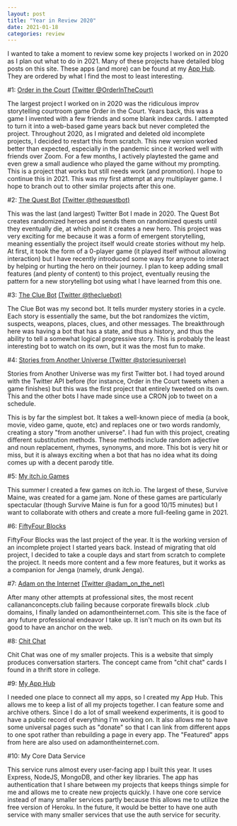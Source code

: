 ```yaml
---
layout: post
title: "Year in Review 2020"
date: 2021-01-18
categories: review
---
```


I wanted to take a moment to review some key projects I worked on in 2020 as I plan out 
what to do in 2021. Many of these projects have detailed blog posts on this site.
These apps (and more) can be found at my [App Hub][app-hub].
They are ordered by what I find the most to least interesting.

#1: [Order in the Court][order] [(Twitter @OrderlnTheCourt)][order-tw]

The largest project I worked on in 2020 was the ridiculous improv storytelling courtroom game Order in the Court. 
Years back, this was a game I invented with a few friends and some blank index cards. 
I attempted to turn it into a web-based game years back but never completed the project.
Throughout 2020, as I migrated and deleted old incomplete projects, I decided to restart this from scratch. 
This new version worked better than expected, especially in the pandemic since it worked well with friends over Zoom.
For a few months, I actively playtested the game and even grew a small audience who played the game without my prompting.
This is a project that works but still needs work (and promotion). I hope to continue this in 2021.
This was my first attempt at any multiplayer game. I hope to branch out to other similar projects after this one.

#2: [The Quest Bot][qb] [(Twitter @thequestbot)][qb-tw]

This was the last (and largest) Twitter Bot I made in 2020. The Quest Bot creates randomized heroes and sends them on 
randomized quests until they eventually die, at which point it creates a new hero. This project was very exciting 
for me because it was a form of emergent storytelling, meaning essentially the project itself would create stories
without my help. At first, it took the form of a 0-player game (it played itself without allowing interaction) but I have recently
introduced some ways for anyone to interact by helping or hurting the hero on their journey. I plan to keep adding 
small features (and plenty of content) to this project, eventually reusing the pattern for a new storytelling bot using
what I have learned from this one.

#3: [The Clue Bot][cb] [(Twitter @thecluebot)][cb-tw]

The Clue Bot was my second bot. It tells murder mystery stories in a cycle. Each story is essentially the same, but the 
bot randomizes the victim, suspects, weapons, places, clues, and other messages. The breakthrough here was having a bot
that has a state, and thus a history, and thus the ability to tell a somewhat logical progressive story. This is probably 
the least interesting bot to watch on its own, but it was the most fun to make.

#4: [Stories from Another Universe (Twitter @storiesuniverse)][stories]

Stories from Another Universe was my first Twitter bot. I had toyed around with the Twitter API before (for instance, 
Order in the Court tweets when a game finishes) but this was the first project that entirely tweeted on its own. This
and the other bots I have made since use a CRON job to tweet on a schedule. 

This is by far the simplest bot. It takes a well-known piece of media (a book, movie, video game, quote, etc) and replaces
one or two words randomly, creating a story "from another universe". I had fun with this project, creating different 
substitution methods. These methods include random adjective and noun replacement, rhymes, synonyms, and more. This 
bot is very hit or miss, but it is always exciting when a bot that has no idea what its doing comes up with a decent 
parody title.  

#5: [My itch.io Games][itch]

This summer I created a few games on itch.io. The largest of these, Survive Maine, was created for a game jam.
None of these games are particularly spectacular (though Survive Maine is fun for a good 10/15 minutes) but I 
want to collaborate with others and create a more full-feeling game in 2021.

#6: [FiftyFour Blocks][fiftyfour]

FiftyFour Blocks was the last project of the year. It is the working version of an incomplete project I 
started years back. Instead of migrating that old project, I decided to take a couple days and start from scratch to 
complete the project. It needs more content and a few more features, but it works as a companion for Jenga (namely, 
drunk Jenga). 

#7: [Adam on the Internet][aoti] [(Twitter @adam_on_the_net)][aoti-tw]

After many other attempts at professional sites, the most recent callananconcepts.club failing because corporate firewalls block .club domains,
I finally landed on adamontheinternet.com. This site is the face of any future professional endeavor I take up. It 
isn't much on its own but its good to have an anchor on the web.

#8: [Chit Chat][chat]

Chit Chat was one of my smaller projects. This is a website that simply produces conversation starters. The concept
came from "chit chat" cards I found in a thrift store in college.

#9: [My App Hub][app-hub]

I needed one place to connect all my apps, so I created my App Hub. This allows me to keep a list of all my projects together.
I can feature some and archive others. Since I do a lot of small weekend experiments, it is good to have a public record of everything I'm working on.
It also allows me to have some universal pages such as "donate" so that I can link from different apps to one spot rather than rebuilding
a page in every app. The "Featured" apps from here are also used on adamontheinternet.com.

#10: My Core Data Service

This service runs almost every user-facing app I built this year. 
It uses Express, NodeJS, MongoDB, and other key libraries.
The app has authentication that I share between 
my projects that keeps things simple for me and allows me to create new projects quickly. I have one core service instead 
of many smaller services partly because this allows me to utilize the free version of Heroku. 
In the future, it would be better to have one auth service with many smaller services that use the auth service for security. 

[app-hub]: https://adam-on-the-internet.github.io/app-hub

[order]: https://order-in-the-court-app.herokuapp.com/
[order-tw]: https://twitter.com/OrderlnTheCourt

[aoti]: http://www.adamontheinternet.com/
[aoti-tw]: https://twitter.com/adam_on_the_net

[cb]: https://adam-on-the-internet.github.io/the-clue-bot
[cb-tw]: https://twitter.com/thecluebot

[qb]: https://adam-on-the-internet.github.io/the-quest-bot-ui
[qb-tw]: https://twitter.com/thequestbot

[stories]: https://twitter.com/StoriesUniverse

[itch]: https://fakefanadam.itch.io/

[chat]: https://adam-on-the-internet.github.io/chit-chat

[fiftyfour]: https://adam-on-the-internet.github.io/fiftyfour-blocks
